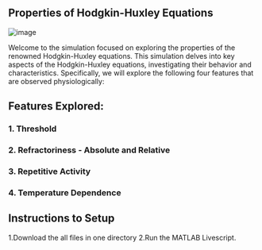 ## Properties of Hodgkin-Huxley Equations
![image](https://github.com/deepdewdeep/Analysing-and-Modeling-Physiological-Systems/assets/56537975/6e39eb0f-09fe-49c5-9c3e-5f10a27994d2)

Welcome to the simulation focused on exploring the properties of the renowned Hodgkin-Huxley equations. This simulation delves into key aspects of the Hodgkin-Huxley equations, investigating their behavior and characteristics. Specifically, we will explore the following four features that are observed physiologically:

## Features Explored:

### 1. Threshold
### 2. Refractoriness - Absolute and Relative
### 3. Repetitive Activity
### 4. Temperature Dependence

## Instructions to Setup
1.Download the all files in one directory
2.Run the MATLAB Livescript.
